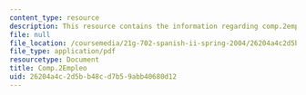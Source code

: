 ```yaml
---
content_type: resource
description: This resource contains the information regarding comp.2empleo.
file: null
file_location: /coursemedia/21g-702-spanish-ii-spring-2004/26204a4c2d5bb48cd7b59abb40680d12_MIT21G_702S04_empleo.pdf
file_type: application/pdf
resourcetype: Document
title: Comp.2Empleo
uid: 26204a4c-2d5b-b48c-d7b5-9abb40680d12
---
```

